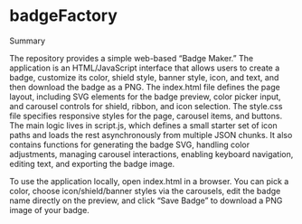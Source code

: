 # badgeFactory

Summary

The repository provides a simple web-based “Badge Maker.” The application is an HTML/JavaScript interface that allows users to create a badge, customize its color, shield style, banner style, icon, and text, and then download the badge as a PNG. The index.html file defines the page layout, including SVG elements for the badge preview, color picker input, and carousel controls for shield, ribbon, and icon selection. The style.css file specifies responsive styles for the page, carousel items, and buttons. The main logic lives in script.js, which defines a small starter set of icon paths and loads the rest asynchronously from multiple JSON chunks. It also contains functions for generating the badge SVG, handling color adjustments, managing carousel interactions, enabling keyboard navigation, editing text, and exporting the badge image.

To use the application locally, open index.html in a browser. You can pick a color, choose icon/shield/banner styles via the carousels, edit the badge name directly on the preview, and click “Save Badge” to download a PNG image of your badge.
